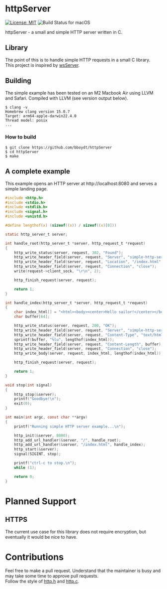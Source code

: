 # httpServer

[![License: MIT](https://img.shields.io/badge/license-MIT-blue)](https://opensource.org/licenses/MIT)
![Build Status for macOS](https://app.travis-ci.com/bboydt/httpServer.svg?branch=master)


httpServer - a small and simple HTTP server written in C.

## Library

The point of this is to handle simple HTTP requests in a small C library.  
This project is inspired by [wsServer](https://github.com/Theldus/wsServer).

## Building 

The simple example has been tested on an M2 Macbook Air using LLVM and Safari.
  Compiled with LLVM (see version output below).

```console
$ clang -v
Homebrew clang version 15.0.7
Target: arm64-apple-darwin22.4.0
Thread model: posix
...
```

### How to build

```console
$ git clone https://github.com/bboydt/httpServer
$ cd httpServer
$ make
```

## A complete example

This example opens an HTTP server at http://localhost:8080 and serves a simple landing page.

```c
#include <http.h>
#include <stdio.h>
#include <stdlib.h>
#include <signal.h>
#include <unistd.h>

#define lengthof(x) (sizeof((x)) / sizeof((x)[0]))

static http_server_t server;

int handle_root(http_server_t *server, http_request_t *request)
{
    http_write_status(server, request, 302, "Found");
    http_write_header_field(server, request, "Server", "simple-http-server");
    http_write_header_field(server, request, "Location", "/index.html");
    http_write_header_field(server, request, "Connection", "close");
    write(request->client_sock, "\r\n", 2);

    http_finish_request(server, request);

    return 1;
}

int handle_index(http_server_t *server, http_request_t *request)
{
    char index_html[] = "<html><body><center>Hello sailor!</center></body></html>";
    char buffer[64];

    http_write_status(server, request, 200, "OK");
    http_write_header_field(server, request, "Server", "simple-http-server");
    http_write_header_field(server, request, "Content-Type", "text/html; charset=UTF-8");
    sprintf(buffer, "%lu", lengthof(index_html));
    http_write_header_field(server, request, "Content-Length", buffer);
    http_write_header_field(server, request, "Connection", "close");
    http_write_body(server, request, index_html, lengthof(index_html));

    http_finish_request(server, request);

    return 1;
}

void stop(int signal)
{
    http_stop(&server);
    printf("Goodbye!\n");
    exit(0);
}

int main(int argc, const char **argv)
{
    printf("Running simple HTTP server example...\n");

    http_init(&server, 8080);
    http_add_url_handler(&server, "/", handle_root);
    http_add_url_handler(&server, "/index.html", handle_index);
    http_start(&server);
    signal(SIGINT, stop);

    printf("ctrl-c to stop.\n");
    while (1);

    return 0;
}
```

# Planned Support

## HTTPS
The current use case for this library does not require encryption, but eventually it would be nice to have.
# Contributions

Feel free to make a pull request. Understand that the maintainer is busy and may take some time to approve pull requests.  
Follow the style of [http.h](https://github.com/bboydt/httpServer/include/http.h) and [http.c](https://github.com/bboydt/httpServer/src/http.c).
